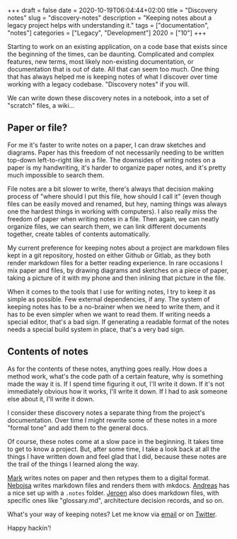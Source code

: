 +++
draft = false
date = 2020-10-19T06:04:44+02:00
title = "Discovery notes"
slug = "discovery-notes"
description = "Keeping notes about a legacy project helps with understanding it."
tags = ["documentation", "notes"]
categories = ["Legacy", "Development"]
2020 = ["10"]
+++

Starting to work on an existing application, on a code base that exists since the beginning of the times, can be daunting. Complicated and complex features, new terms, most likely non-existing documentation, or documentation that is out of date. All that can seem too much. One thing that has always helped me is keeping notes of what I discover over time working with a legacy codebase. "Discovery notes" if you will.

We can write down these discovery notes in a notebook, into a set of "scratch" files, a wiki...

## Paper or file?

For me it's faster to write notes on a paper, I can draw sketches and diagrams. Paper has this freedom of not necessarily needing to be written top-down left-to-right like in a file. The downsides of writing notes on a paper is my handwriting, it's harder to organize paper notes, and it's pretty much impossible to search them.

File notes are a bit slower to write, there's always that decision making process of "where should I put this file, how should I call it" (even though files can be easily moved and renamed, but hey, naming things was always one the hardest things in working with computers). I also really miss the freedom of paper when writing notes in a file. Then again, we can neatly organize files, we can search them, we can link different documents together, create tables of contents automatically.

My current preference for keeping notes about a project are markdown files kept in a git repository, hosted on either Github or Gitlab, as they both render markdown files for a better reading experience. In rare occasions I mix paper and files, by drawing diagrams and sketches on a piece of paper, taking a picture of it with my phone and then inlining that picture in the file.

When it comes to the tools that I use for writing notes, I try to keep it as simple as possible. Few external dependencies, if any. The system of keeping notes has to be a no-brainer when we need to write them, and it has to be even simpler when we want to read them. If writing needs a special editor, that's a bad sign. If generating a readable format of the notes needs a special build system in place, that's a very bad sign.

## Contents of notes

As for the contents of these notes, anything goes really. How does a method work, what's the code path of a certain feature, why is something made the way it is. If I spend time figuring it out, I'll write it down. If it's not immediately obvious how it works, I'll write it down. If I had to ask someone else about it, I'll write it down.

I consider these discovery notes a separate thing from the project's documentation. Over time I might rewrite some of these notes in a more "formal tone" and add them to the general docs.

Of course, these notes come at a slow pace in the beginning. It takes time to get to know a project. But, after some time, I take a look back at all the things I have written down and feel glad that I did, because these notes are the trail of the things I learned along the way.

[Mark](https://twitter.com/Mark_Baker/status/1317425124690231297) writes notes on paper and then retypes them to a digital format. [Nebojsa](https://twitter.com/nebojsac/status/1317430215711346691) writes markdown files and renders them with mkdocs. [Andreas](https://twitter.com/localheinz/status/1317425378948939776) has a nice set up with a `.notes` folder. [Jeroen](https://twitter.com/n0x13/status/1317426710267179008) also does markdown files, with specific ones like "glossary.md", architecture decision records, and so on.

What's your way of keeping notes? Let me know via [email](contactme@robertbasic.com) or on [Twitter](https://twitter.com/robertbasic).

Happy hackin'!
